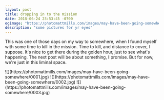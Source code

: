 ```yaml
---
layout: post
title: dropping in to the mission
date: 2018-06-24 23:53:45 -0700
ogimage: "https://photomattmills.com/images/may-have-been-going-somewhere/0001.jpg"
description: "some pictures for yr eyes"
---
```


This was one of those days on my way to somewhere, when I found myself with some time to kill in the mission. Time to kill, and distance to cover, I suppose. It's nice to get there during the golden hour, just to see what's happening. The next post will be about something, I promise. But for now, we're just in this liminal space. 

<span style="display:block;" class="center">
  ![](https://photomattmills.com/images/may-have-been-going-somewhere/0001.jpg)
<span class="caption"></span>
![](https://photomattmills.com/images/may-have-been-going-somewhere/0002.jpg)
<span class="caption"></span>
![](https://photomattmills.com/images/may-have-been-going-somewhere/0003.jpg)
<span class="caption"></span>
</span>
